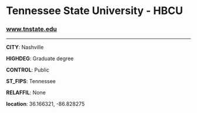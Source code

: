# Tennessee State University - HBCU
### www.tnstate.edu
---
**CITY**: Nashville

**HIGHDEG**: Graduate degree

**CONTROL**: Public

**ST_FIPS**: Tennessee

**RELAFFIL**: None

**location**: 36.166321, -86.828275